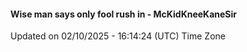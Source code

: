#### Wise man says only fool rush in - McKidKneeKaneSir
Updated on 02/10/2025 - 16:14:24 (UTC) Time Zone
